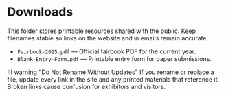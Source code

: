 # Downloads

This folder stores printable resources shared with the public. Keep filenames stable so links on the website and in emails remain accurate.

- `Fairbook-2025.pdf` — Official fairbook PDF for the current year.
- `Blank-Entry-Form.pdf` — Printable entry form for paper submissions.

!!! warning "Do Not Rename Without Updates"
    If you rename or replace a file, update every link in the site and any printed materials that reference it. Broken links cause confusion for exhibitors and visitors.
